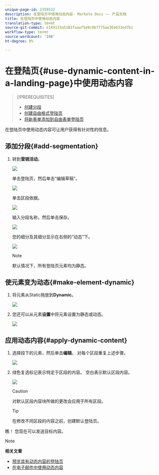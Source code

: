 ```yaml
---
unique-page-id: 2359532
description: 在登陆页中使用动态内容- Marketo Docs —— 产品文档
title: 在登陆页中使用动态内容
translation-type: tm+mt
source-git-commit: e149133a5383faaef5e9c9b7775ae36e633ed7b1
workflow-type: tm+mt
source-wordcount: '198'
ht-degree: 0%

---
```



# 在登陆页{#use-dynamic-content-in-a-landing-page}中使用动态内容

>[!PREREQUISITES]
>
>* [创建分段](../../../../product-docs/personalization/segmentation-and-snippets/segmentation/create-a-segmentation.md)
>* [创建自由格式登陆页](../../../../product-docs/demand-generation/landing-pages/free-form-landing-pages/create-a-free-form-landing-page.md)
>* [将新表单添加到自由表单登陆页](../../../../product-docs/demand-generation/landing-pages/free-form-landing-pages/add-a-new-form-to-a-free-form-landing-page.md)

>



在登陆页中使用动态内容可让用户获得有针对性的信息。

## 添加分段{#add-segmentation}

1. 转到&#x200B;**营销活动**。

   ![](assets/login-marketing-activities.png)

   单击登陆页，然后单击“编辑草稿”。

   ![](assets/landingpageeditdraft.jpg)

   单击区段依据。

   ![](assets/image2015-5-21-12-3a31-3a20.png)

   输入分段名称，然后单击保存。

   ![](assets/image2014-9-16-14-3a50-3a5.png)

   您的细分及其细分显示在右侧的“动态”下。

   ![](assets/image2015-5-21-12-3a36-3a40.png)

   >[!NOTE]
   >
   >默认情况下，所有登陆页元素均为静态。

## 使元素变为动态{#make-element-dynamic}

1. 将元素从Static拖放到&#x200B;**Dynamic**。

   ![](assets/image2014-9-16-14-3a50-3a27.png)

1. 您还可以从元素&#x200B;**设置**&#x200B;中将元素设置为静态或动态。

   ![](assets/image2015-5-21-12-3a39-3a41.png)

## 应用动态内容{#apply-dynamic-content}

1. 选择段下的元素，然后单击&#x200B;**编辑**。 对每个区段重复上述步骤。

   ![](assets/image2015-5-21-12-3a42-3a11.png)

1. 绿色复选标记表示特定于区段的内容。 空白表示默认区段内容。

   ![](assets/image2015-5-21-12-3a44-3a24.png)

   >[!CAUTION]
   >
   >对默认区段内容块所做的更改会应用于所有区段。

   >[!TIP]
   >
   >在修改不同区段的内容之前，创建默认登陆页。

瞧！ 您现在可以发送目标内容。

>[!NOTE]
>
>**相关文章**
>
>* [预览具有动态内容的登陆页](../../../../product-docs/demand-generation/landing-pages/landing-page-actions/preview-a-landing-page-with-dynamic-content.md)
>* [在电子邮件中使用动态内容](../../../../product-docs/email-marketing/general/functions-in-the-editor/using-dynamic-content-in-an-email.md)

>



